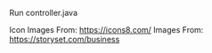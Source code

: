 Run controller.java


Icon Images From: https://icons8.com/
Images From: https://storyset.com/business